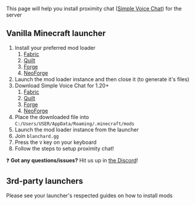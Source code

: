 This page will help you install proximity chat ([Simple Voice Chat](https://modrinth.com/plugin/simple-voice-chat)) for the server

## Vanilla Minecraft launcher

1. Install your preferred mod loader
   1. [Fabric](https://fabricmc.net/use/installer)
   2. [Quilt](https://quiltmc.org/en/install)
   3. [Forge](https://files.minecraftforge.net/net/minecraftforge/forge)
   4. [NeoForge](https://neoforged.net)
2. Launch the mod loader instance and then close it (to generate it's files)
3. Download Simple Voice Chat for 1.20+
   1. [Fabric](https://modrinth.com/plugin/simple-voice-chat/versions?l=fabric)
   2. [Quilt](https://modrinth.com/plugin/simple-voice-chat/versions?l=quilt)
   3. [Forge](https://modrinth.com/plugin/simple-voice-chat/versions?l=forge)
   4. [NeoForge](https://modrinth.com/plugin/simple-voice-chat/versions?l=neoforge)
4. Place the downloaded file into `C:/Users/USER/AppData/Roaming/.minecraft/mods`
5. Launch the mod loader instance from the launcher
6. Join `blanchard.gg`
7. Press the `V` key on your keyboard
8. Follow the steps to setup proximity chat!

❓ **Got any questions/issues?** Hit us up in [the Discord](https://blanchard.gg/discord)!

## 3rd-party launchers

Please see your launcher's respected guides on how to install mods